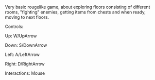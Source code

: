 Very basic rougelike game, about exploring floors consisting of different rooms, "fighting" enemies, getting items from chests and when ready, moving to next floors.

Controls:

  Up: W/UpArrow
  
  Down: S/DownArrow
  
  Left: A/LeftArrow
  
  Right: D/RightArrow
  
  Interactions: Mouse

